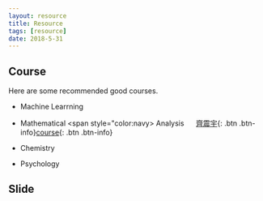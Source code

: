 ```yaml
---
layout: resource
title: Resource
tags: [resource]
date: 2018-5-31
---
```

## Course

   Here are some recommended good courses.
   * Machine Learrning
      
   * Mathematical
    <span style="color:navy> Analysis</span>&nbsp;&nbsp;&nbsp;&nbsp;&nbsp; [齊震宇](http://www3.math.ntu.edu.tw/people/bio.php?PID=3447){: .btn .btn-info}[course](http://ocw.aca.ntu.edu.tw/ntu-ocw/ocw/cou/105S107){: .btn .btn-info}
   * Chemistry
   * Psychology

## Slide


